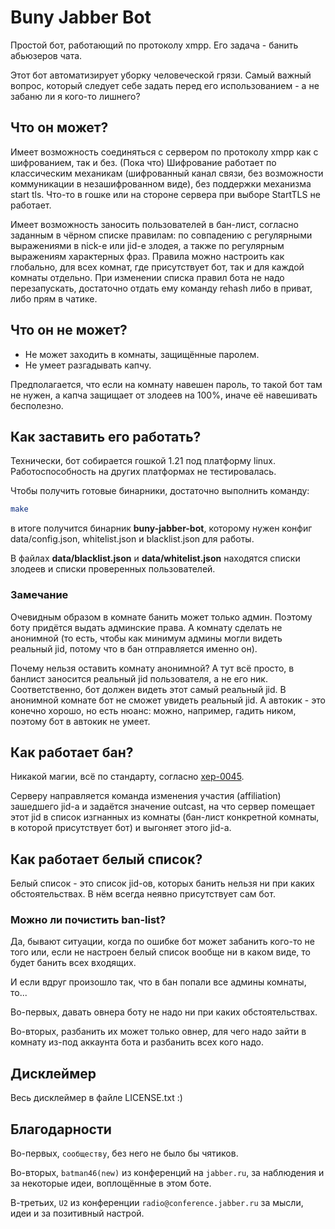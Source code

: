 # Buny Jabber Bot

Простой бот, работающий по протоколу xmpp. Его задача - банить абьюзеров чата.

Этот бот автоматизирует уборку человеческой грязи. Самый важный вопрос, который следует себе задать перед его
использованием - а не забаню ли я кого-то лишнего?

## Что он может?

Имеет возможность соединяться с сервером по протоколу xmpp как с шифрованием, так и без. (Пока что) Шифрование
работает по классическим механикам (шифрованный канал связи, без возможности коммуникации в незашифрованном виде),
без поддержки механизма start tls. Что-то в гошке или на стороне сервера при выборе StartTLS не работает.

Имеет возможность заносить пользователей в бан-лист, согласно заданным в чёрном списке правилам: по совпадению с
регулярными выражениями в nick-е или jid-е злодея, а также по регулярным выражениям характерных фраз. Правила можно 
настроить как глобально, для всех комнат, где присутствует бот, так и для каждой комнаты отдельно. При изменении списка
правил бота не надо перезапускать, достаточно отдать ему команду rehash либо в приват, либо прям в чатике.

## Что он не может?

* Не может заходить в комнаты, защищённые паролем.
* Не умеет разгадывать капчу.

Предполагается, что если на комнату навешен пароль, то такой бот там не нужен, а капча защищает от злодеев на 100%,
иначе её навешивать бесполезно.

## Как заставить его работать?

Технически, бот собирается гошкой 1.21 под платформу linux. Работоспособность на других платформах не тестировалась.

Чтобы получить готовые бинарники, достаточно выполнить команду:

```bash
make
```

в итоге получится бинарник **buny-jabber-bot**, которому нужен конфиг data/config.json, whitelist.json и blacklist.json
для работы.

В файлах **data/blacklist.json** и **data/whitelist.json** находятся списки злодеев и списки проверенных пользователей.

### Замечание

Очевидным образом в комнате банить может только админ. Поэтому боту придётся выдать админские права. А комнату сделать
не анонимной (то есть, чтобы как минимум админы могли видеть реальный jid, потому что в бан отправляется именно он).

Почему нельзя оставить комнату анонимной? А тут всё просто, в банлист заносится реальный jid пользователя, а не его ник.
Соответственно, бот должен видеть этот самый реальный jid. В анонимной комнате бот не сможет увидеть реальный jid.
А автокик - это конечно хорошо, но есть нюанс: можно, например, гадить ником, поэтому бот в автокик не умеет.

## Как работает бан?

Никакой магии, всё по стандарту, согласно [xep-0045](https://xmpp.org/extensions/xep-0045.html#ban).

Серверу направляется команда изменения участия (affiliation) зашедшего jid-а и задаётся значение outcast, на что сервер
помещает этот jid в список изгнанных из комнаты (бан-лист конкретной комнаты, в которой присутствует бот) и выгоняет
этого jid-а.

## Как работает белый список?

Белый список - это список jid-ов, которых банить нельзя ни при каких обстоятельствах. В нём всегда неявно присутствует
сам бот.

### Можно ли почистить ban-list?

Да, бывают ситуации, когда по ошибке бот может забанить кого-то не того или, если не настроен белый список вообще ни в
каком виде, то будет банить всех входящих.

И если вдруг произошло так, что в бан попали все админы комнаты, то...

Во-первых, давать овнера боту не надо ни при каких обстоятельствах.

Во-вторых, разбанить их может только овнер, для чего надо зайти в комнату из-под аккаунта бота и разбанить всех кого
надо.

## Дисклеймер

Весь дисклеймер в файле LICENSE.txt :)

## Благодарности

Во-первых, `сообществу`, без него не было бы чятиков.

Во-вторых, `batman46(new)` из конференций на `jabber.ru`, за наблюдения и за некоторые идеи, воплощённые в этом боте.

В-третьих, `U2` из конференции `radio@conference.jabber.ru` за мысли, идеи и за позитивный настрой.
